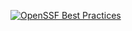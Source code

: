 [![OpenSSF Best Practices](https://www.bestpractices.dev/projects/8479/badge)](https://www.bestpractices.dev/projects/8479)
